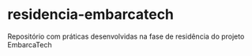 # residencia-embarcatech
Repositório com práticas desenvolvidas na fase de residência do projeto EmbarcaTech
